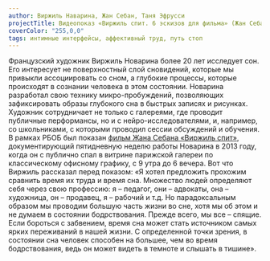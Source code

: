 ```yaml
---
author: Виржиль Наварина, Жан Себан, Таня Эфрусси
projectTitle: Видеопоказ «Виржиль спит. 6 эскизов для фильма» (Жан Себан, 2013) + презентация Тани Эфрусси + скайп с Виржилем Навариной
coverColor: "255,0,0"
tags: интимные интерфейсы, аффективный труд, путь стоп
---
```

Французский художник Виржиль Новарина более 20 лет исследует сон. Его интересует не поверхностный слой сновидений, которые мы привыкли ассоциировать со сном, а глубокие процессы, которые происходят в сознании человека в этом состоянии. Новарина разработал свою технику микро-пробуждений, позволяющих зафиксировать образы глубокого сна в быстрых записях и рисунках. Художник сотрудничает не только с галереями, где проводит публичные перформансы, но и с нейро-исследователями, и, например, со школьниками, с которыми проводил сессии обсуждений и обучения.
В рамках РБОБ был показан [фильм Жана Себана «Виржиль спит»][1], документирующий пятидневную неделю работы Новарина в 2013 году, когда он с публично спал в витрине парижской галереи по классическому офисному графику, с 9 утра до 6 вечера.
Вот что Виржиль рассказал перед показом:
«Я хотел предложить прохожим сравнить время их труда и время сна. Множество людей определяют себя через свою профессию: я – педагог, они – адвокаты, она – художница, он – продавец, я – рабочий и т.д. Но парадоксальным образом мы проводим большую часть жизни во сне, хотя мы об этом и не думаем в состоянии бодрствования. Прежде всего, мы все – спящие. 
Если бороться с забвением, время сна может стать источником самых ярких переживаний в нашей жизни. С определенной точки зрения, в состоянии сна человек способен на большее, чем во время бодрствования, ведь он может видеть в темноте и слышать в тишине».

[1]:	http://www.jeanseban.fr/JS/Virgile_Dort_1.html